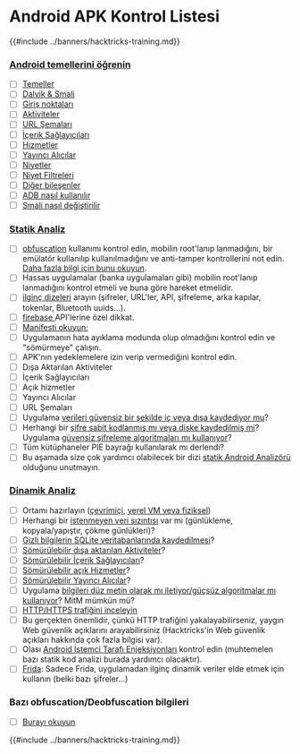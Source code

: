 # Android APK Kontrol Listesi

{{#include ../banners/hacktricks-training.md}}


### [Android temellerini öğrenin](android-app-pentesting/index.html#2-android-application-fundamentals)

- [ ] [Temeller](android-app-pentesting/index.html#fundamentals-review)
- [ ] [Dalvik & Smali](android-app-pentesting/index.html#dalvik--smali)
- [ ] [Giriş noktaları](android-app-pentesting/index.html#application-entry-points)
- [ ] [Aktiviteler](android-app-pentesting/index.html#launcher-activity)
- [ ] [URL Şemaları](android-app-pentesting/index.html#url-schemes)
- [ ] [İçerik Sağlayıcıları](android-app-pentesting/index.html#services)
- [ ] [Hizmetler](android-app-pentesting/index.html#services-1)
- [ ] [Yayıncı Alıcılar](android-app-pentesting/index.html#broadcast-receivers)
- [ ] [Niyetler](android-app-pentesting/index.html#intents)
- [ ] [Niyet Filtreleri](android-app-pentesting/index.html#intent-filter)
- [ ] [Diğer bileşenler](android-app-pentesting/index.html#other-app-components)
- [ ] [ADB nasıl kullanılır](android-app-pentesting/index.html#adb-android-debug-bridge)
- [ ] [Smali nasıl değiştirilir](android-app-pentesting/index.html#smali)

### [Statik Analiz](android-app-pentesting/index.html#static-analysis)

- [ ] [obfuscation](android-checklist.md#some-obfuscation-deobfuscation-information) kullanımı kontrol edin, mobilin root'lanıp lanmadığını, bir emülatör kullanılıp kullanılmadığını ve anti-tamper kontrollerini not edin. [Daha fazla bilgi için bunu okuyun](android-app-pentesting/index.html#other-checks).
- [ ] Hassas uygulamalar (banka uygulamaları gibi) mobilin root'lanıp lanmadığını kontrol etmeli ve buna göre hareket etmelidir.
- [ ] [ilginç dizeleri](android-app-pentesting/index.html#looking-for-interesting-info) arayın (şifreler, URL'ler, API, şifreleme, arka kapılar, tokenlar, Bluetooth uuids...).
- [ ] [firebase ](android-app-pentesting/index.html#firebase)API'lerine özel dikkat.
- [ ] [Manifesti okuyun:](android-app-pentesting/index.html#basic-understanding-of-the-application-manifest-xml)
- [ ] Uygulamanın hata ayıklama modunda olup olmadığını kontrol edin ve "sömürmeye" çalışın.
- [ ] APK'nın yedeklemelere izin verip vermediğini kontrol edin.
- [ ] Dışa Aktarılan Aktiviteler
- [ ] İçerik Sağlayıcıları
- [ ] Açık hizmetler
- [ ] Yayıncı Alıcılar
- [ ] URL Şemaları
- [ ] Uygulama [verileri güvensiz bir şekilde iç veya dışa kaydediyor mu](android-app-pentesting/index.html#insecure-data-storage)?
- [ ] Herhangi bir [şifre sabit kodlanmış mı veya diske kaydedilmiş mi](android-app-pentesting/index.html#poorkeymanagementprocesses)? Uygulama [güvensiz şifreleme algoritmaları mı kullanıyor](android-app-pentesting/index.html#useofinsecureandordeprecatedalgorithms)?
- [ ] Tüm kütüphaneler PIE bayrağı kullanılarak mı derlendi?
- [ ] Bu aşamada size çok yardımcı olabilecek bir dizi [statik Android Analizörü](android-app-pentesting/index.html#automatic-analysis) olduğunu unutmayın.

### [Dinamik Analiz](android-app-pentesting/index.html#dynamic-analysis)

- [ ] Ortamı hazırlayın ([çevrimiçi](android-app-pentesting/index.html#online-dynamic-analysis), [yerel VM veya fiziksel](android-app-pentesting/index.html#local-dynamic-analysis))
- [ ] Herhangi bir [istenmeyen veri sızıntısı](android-app-pentesting/index.html#unintended-data-leakage) var mı (günlükleme, kopyala/yapıştır, çökme günlükleri)?
- [ ] [Gizli bilgilerin SQLite veritabanlarında kaydedilmesi](android-app-pentesting/index.html#sqlite-dbs)?
- [ ] [Sömürülebilir dışa aktarılan Aktiviteler](android-app-pentesting/index.html#exploiting-exported-activities-authorisation-bypass)?
- [ ] [Sömürülebilir İçerik Sağlayıcıları](android-app-pentesting/index.html#exploiting-content-providers-accessing-and-manipulating-sensitive-information)?
- [ ] [Sömürülebilir açık Hizmetler](android-app-pentesting/index.html#exploiting-services)?
- [ ] [Sömürülebilir Yayıncı Alıcılar](android-app-pentesting/index.html#exploiting-broadcast-receivers)?
- [ ] Uygulama [bilgileri düz metin olarak mı iletiyor/güçsüz algoritmalar mı kullanıyor](android-app-pentesting/index.html#insufficient-transport-layer-protection)? MitM mümkün mü?
- [ ] [HTTP/HTTPS trafiğini inceleyin](android-app-pentesting/index.html#inspecting-http-traffic)
- [ ] Bu gerçekten önemlidir, çünkü HTTP trafiğini yakalayabilirseniz, yaygın Web güvenlik açıklarını arayabilirsiniz (Hacktricks'in Web güvenlik açıkları hakkında çok fazla bilgisi var).
- [ ] Olası [Android İstemci Tarafı Enjeksiyonları](android-app-pentesting/index.html#android-client-side-injections-and-others) kontrol edin (muhtemelen bazı statik kod analizi burada yardımcı olacaktır).
- [ ] [Frida](android-app-pentesting/index.html#frida): Sadece Frida, uygulamadan ilginç dinamik veriler elde etmek için kullanın (belki bazı şifreler...)

### Bazı obfuscation/Deobfuscation bilgileri

- [ ] [Burayı okuyun](android-app-pentesting/index.html#obfuscating-deobfuscating-code)


{{#include ../banners/hacktricks-training.md}}
